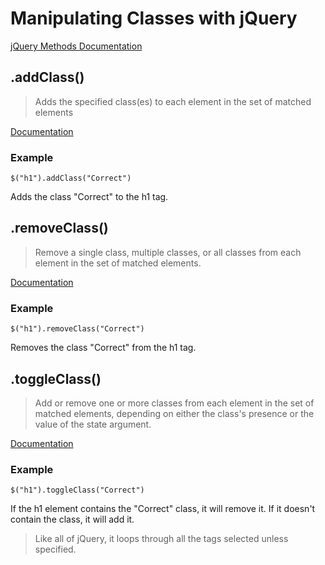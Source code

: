 # Manipulating Classes with jQuery

[jQuery Methods Documentation](https://api.jquery.com/)

## .addClass()

> Adds the specified class(es) to each element in the set of matched elements

[Documentation](https://api.jquery.com/addClass/)

### Example

`$("h1").addClass("Correct")`

Adds the class "Correct" to the h1 tag.

## .removeClass()

> Remove a single class, multiple classes, or all classes from each element in the set of matched elements.

[Documentation](https://api.jquery.com/removeClass/)

### Example

`$("h1").removeClass("Correct")`

Removes the class "Correct" from the h1 tag.

## .toggleClass()

> Add or remove one or more classes from each element in the set of matched elements, depending on either the class's presence or the value of the state argument.

[Documentation](https://api.jquery.com/toggleClass/)

### Example

`$("h1").toggleClass("Correct")`

If the h1 element contains the "Correct" class, it will remove it. If it doesn't contain the class, it will add it. 

> Like all of jQuery, it loops through all the tags selected unless specified.

